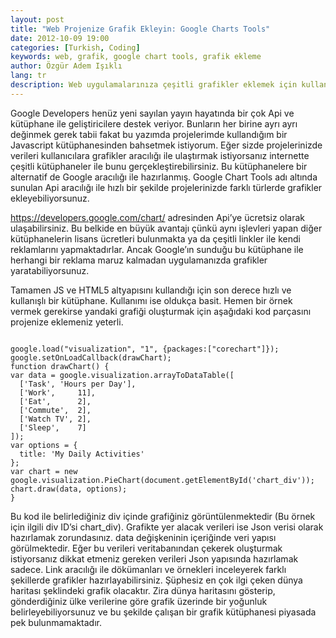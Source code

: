 ```yaml
---
layout: post
title: "Web Projenize Grafik Ekleyin: Google Charts Tools"
date: 2012-10-09 19:00
categories: [Turkish, Coding]
keywords: web, grafik, google chart tools, grafik ekleme
author: Özgür Adem Işıklı
lang: tr
description: Web uygulamalarınıza çeşitli grafikler eklemek için kullanabileceğiniz Google Charts incelemesi.
---
```


Google Developers henüz yeni sayılan yayın hayatında bir çok Api ve kütüphane ile geliştiricilere destek veriyor. Bunların her birine ayrı ayrı değinmek gerek tabii fakat bu yazımda projelerimde kullandığım bir Javascript kütüphanesinden bahsetmek istiyorum. Eğer sizde projelerinizde verileri kullanıcılara grafikler aracılığı ile ulaştırmak istiyorsanız internette çeşitli kütüphaneler ile bunu gerçekleştirebilirsiniz. Bu kütüphanelere bir alternatif de Google aracılığı ile hazırlanmış. Google Chart Tools adı altında sunulan Api aracılığı ile hızlı bir şekilde projelerinizde farklı türlerde grafikler ekleyebiliyorsunuz.

https://developers.google.com/chart/ adresinden Api’ye ücretsiz olarak ulaşabilirsiniz. Bu belkide en büyük avantajı çünkü aynı işlevleri yapan diğer kütüphanelerin lisans ücretleri bulunmakta ya da çeşitli linkler ile kendi reklamlarını yapmaktadırlar. Ancak Google’ın sunduğu bu kütüphane ile herhangi bir reklama maruz kalmadan uygulamanızda grafikler yaratabiliyorsunuz.

Tamamen JS ve HTML5 altyapısını kullandığı için son derece hızlı ve kullanışlı bir kütüphane. Kullanımı ise oldukça basit. Hemen bir örnek vermek gerekirse yandaki grafiği oluşturmak için aşağıdaki kod parçasını projenize eklemeniz yeterli.

<pre><code class="language-js">
google.load("visualization", "1", {packages:["corechart"]});
google.setOnLoadCallback(drawChart);
function drawChart() {
var data = google.visualization.arrayToDataTable([
  ['Task', 'Hours per Day'],
  ['Work',     11],
  ['Eat',      2],
  ['Commute',  2],
  ['Watch TV', 2],
  ['Sleep',    7]
]);
var options = {
  title: 'My Daily Activities'
};
var chart = new google.visualization.PieChart(document.getElementById('chart_div'));
chart.draw(data, options);
}
</code></pre>

Bu kod ile belirlediğiniz div içinde grafiğiniz görüntülenmektedir (Bu örnek için ilgili div ID’si chart_div). Grafikte yer alacak verileri ise Json verisi olarak hazırlamak zorundasınız. data değişkeninin içeriğinde veri yapısı görülmektedir. Eğer bu verileri veritabanından çekerek oluşturmak istiyorsanız dikkat etmeniz gereken verileri Json yapısında hazırlamak sadece. Link aracılığı ile dökümanları ve örnekleri inceleyerek farklı şekillerde grafikler hazırlayabilirsiniz. Şüphesiz en çok ilgi çeken dünya haritası şeklindeki grafik olacaktır. Zira dünya haritasını gösterip, gönderdiğiniz ülke verilerine göre grafik üzerinde bir yoğunluk belirleyebiliyorsunuz ve bu şekilde çalışan bir grafik kütüphanesi piyasada pek bulunmamaktadır.
